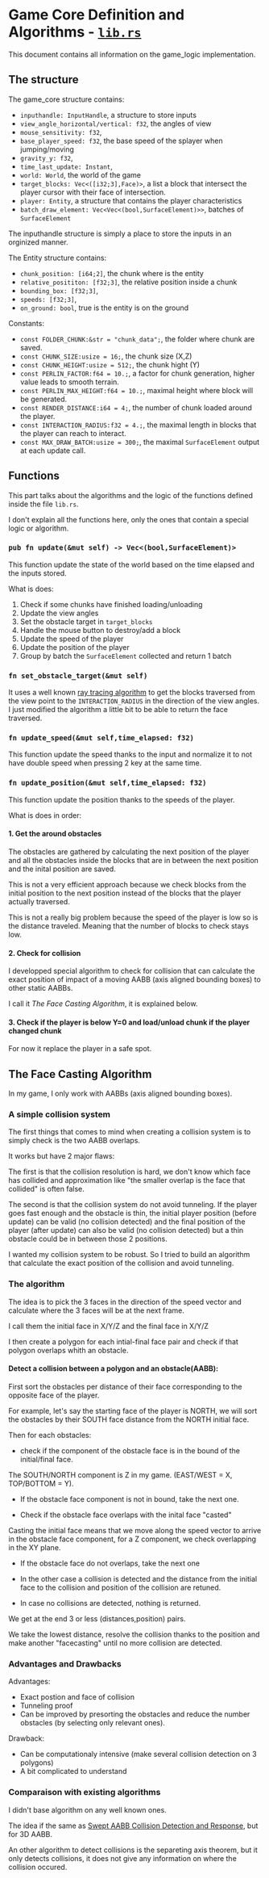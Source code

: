 # Game Core Definition and Algorithms - [`lib.rs`](https://gitlab.uliege.be/Henry.Leclipteur/minecraft-rust-clone/-/blob/main/Minecraft-v0.3/game_core/src/lib.rs)
This document contains all information on the game_logic implementation.

## The structure

The game_core structure contains:
* `inputhandle: InputHandle`, a structure to store inputs
* `view_angle_horizontal/vertical: f32`, the angles of view
* `mouse_sensitivity: f32`,
* `base_player_speed: f32`, the base speed of the splayer when jumping/moving
* `gravity_y: f32`,
* `time_last_update: Instant`,
* `world: World`, the world of the game
* `target_blocks: Vec<([i32;3],Face)>`, a list a block that intersect the player cursor with their face of intersection.
* `player: Entity`, a structure that contains the player characteristics
* `batch_draw_element: Vec<Vec<(bool,SurfaceElement)>>`, batches of `SurfaceElement`


The inputhandle structure is simply a place to store the inputs in an orginized manner.

The Entity structure contains:
* `chunk_position: [i64;2]`, the chunk where is the entity
* `relative_posititon: [f32;3]`, the relative position inside a chunk
* `bounding_box: [f32;3]`,
* `speeds: [f32;3]`,
* `on_ground: bool`, true is the entity is on the ground

Constants:
* `const FOLDER_CHUNK:&str = "chunk_data";`, the folder where chunk are saved.
* `const CHUNK_SIZE:usize = 16;`, the chunk size (X,Z)
* `const CHUNK_HEIGHT:usize = 512;`, the chunk hight (Y)
* `const PERLIN_FACTOR:f64 = 10.;`, a factor for chunk generation, higher value leads to smooth terrain.
* `const PERLIN_MAX_HEIGHT:f64 = 10.;`, maximal height where block will be generated.
* `const RENDER_DISTANCE:i64 = 4;`, the number of chunk loaded around the player.
* `const INTERACTION_RADIUS:f32 = 4.;`, the maximal length in blocks that the player can reach to interact.
* `const MAX_DRAW_BATCH:usize = 300;`, the maximal `SurfaceElement` output at each update call.

## Functions
This part talks about the algorithms and the logic of the functions defined inside the file `lib.rs`.

I don't explain all the functions here, only the ones that contain a special logic or algorithm.

### `pub fn update(&mut self) -> Vec<(bool,SurfaceElement)>`
This function update the state of the world based on the time elapsed and the inputs stored.

What is does:
1. Check if some chunks have finished loading/unloading
2. Update the view angles
3. Set the obstacle target in `target_blocks`
4. Handle the mouse button to destroy/add a block
5. Update the speed of the player 
6. Update the position of the player
7. Group by batch the `SurfaceElement` collected and return 1 batch

### `fn set_obstacle_target(&mut self)`
It uses a well known [ray tracing algorithm](http://www.cse.yorku.ca/~amana/research/grid.pdf) to get the blocks traversed from the view point to the `INTERACTION_RADIUS` in the direction of the view angles. I just modified the algorithm a little bit to be able to return the face traversed.

### `fn update_speed(&mut self,time_elapsed: f32)`
This function update the speed thanks to the input and normalize it to not have double speed when pressing 2 key at the same time.

### `fn update_position(&mut self,time_elapsed: f32)`
This function update the position thanks to the speeds of the player.

What is does in order:
#### 1. Get the around obstacles
The obstacles are gathered by calculating the next position of the player and all the obstacles inside the blocks that are in between the next position and the inital position are saved.

This is not a very efficient approach because we check blocks from the initial position to the next position instead of the blocks that the player actually traversed.

This is not a really big problem because the speed of the player is low so is the distance traveled. Meaning that the number of blocks to check stays low.

#### 2. Check for collision
I developped special algorithm to check for collision that can calculate the exact position of impact of a moving AABB (axis aligned bounding boxes) to other static AABBs.

I call it  *The Face Casting Algorithm*, it is explained below.

#### 3. Check if the player is below Y=0 and load/unload chunk if the player changed chunk
For now it replace the player in a safe spot.


## The Face Casting Algorithm
In my game, I only work with AABBs (axis aligned bounding boxes).

### A simple collision system
The first things that comes to mind when creating a collision system is to simply check is the two AABB overlaps.

It works but have 2 major flaws:

The first is that the collision resolution is hard, we don't know which face has collided and approximation like "the smaller overlap is the face that collided" is often false.

The second is that the collision system do not avoid tunneling. If the player goes fast enough and the obstacle is thin, the initial player position (before update) can be valid (no collision detected) and the final position of the player (after update) can also be valid (no collision detected) but a thin obstacle could be in between those 2 positions. 


I wanted my collision system to be robust. So I tried to build an algorithm that calculate the exact position of the collision and avoid tunneling.

### The algorithm
The idea is to pick the 3 faces in the direction of the speed vector and calculate where the 3 faces will be at the next frame.

I call them the initial face in X/Y/Z and the final face in X/Y/Z

I then create a polygon for each intial-final face pair and check if that polygon overlaps whith an obstacle.

#### Detect a collision between a polygon and an obstacle(AABB):
First sort the obstacles per distance of their face corresponding to the opposite face of the player.

For example, let's say the starting face of the player is NORTH, we will sort the obstacles by their SOUTH face distance from the NORTH initial face.

Then for each obstacles:

* check if the component of the obstacle face is in the bound of the initial/final face. 

The SOUTH/NORTH component is Z in my game. (EAST/WEST = X, TOP/BOTTOM = Y).

* If the obstacle face component is not in bound, take the next one.

* Check if the obstacle face overlaps with the inital face "casted"

Casting the initial face means that we move along the speed vector to arrive in the obstacle face component, for a Z component, we check overlapping in the XY plane.

* If the obstacle face do not overlaps, take the next one

* In the other case a collision is detected and the distance from the initial face to the collision and position of the collision are retuned.

* In case no collisions are detected, nothing is returned.

We get at the end 3 or less (distances,position) pairs.

We take the lowest distance, resolve the collision thanks to the position and make another "facecasting" until no more collision are detected.

### Advantages and Drawbacks
Advantages:
* Exact postion and face of collision
* Tunneling proof
* Can be improved by presorting the obstacles and reduce the number obstacles (by selecting only relevant ones).

Drawback:
* Can be computationaly intensive (make several collision detection on 3 polygons)
* A bit complicated to understand

### Comparaison with existing algorithms
I didn't base algorithm on any well known ones.

The idea if the same as [Swept AABB Collision Detection and Response](https://www.gamedev.net/tutorials/programming/general-and-gameplay-programming/swept-aabb-collision-detection-and-response-r3084/), but for 3D AABB.

An other algorithm to detect collisions is the separeting axis theorem, but it only detects collisions, it does not give any information on where the collision occured.



